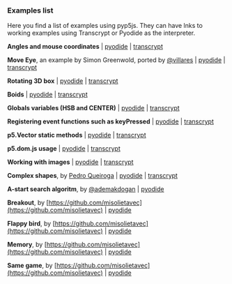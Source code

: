 ### Examples list

Here you find a list of examples using pyp5js. They can have lnks to working examples using Transcrypt or Pyodide as the interpreter.

**Angles and mouse coordinates** | [pyodide](pyodide/sketch_001/index.html) | [transcrypt](transcrypt/sketch_001/index.html)

**Move Eye**, an example by Simon Greenwold, ported by [@villares](https://github.com/villares) | [pyodide](pyodide/sketch_002/index.html) | [transcrypt](transcrypt/sketch_002/index.html)

**Rotating 3D box** | [pyodide](pyodide/sketch_003/index.html) | [transcrypt](transcrypt/sketch_003/index.html)

**Boids** | [pyodide](pyodide/sketch_004/index.html) | [transcrypt](transcrypt/sketch_004/index.html)

**Globals variables (HSB and CENTER)** | [pyodide](pyodide/sketch_005/index.html) | [transcrypt](transcrypt/sketch_005/index.html)

**Registering event functions such as keyPressed** | [pyodide](pyodide/sketch_006/index.html) | [transcrypt](transcrypt/sketch_006/index.html)

**p5.Vector static methods** | [pyodide](pyodide/sketch_007/index.html) | [transcrypt](transcrypt/sketch_007/index.html)

**p5.dom.js usage** | [pyodide](pyodide/sketch_008/index.html) | [transcrypt](transcrypt/sketch_008/index.html)

**Working with images** | [pyodide](pyodide/sketch_009/index.html) | [transcrypt](transcrypt/sketch_009/index.html)

**Complex shapes**, by [Pedro Queiroga](https://github.com/pedroqueiroga/pqueiroga.github.io/blob/master/curveVertexExample/main.js) | [pyodide](pyodide/sketch_010/index.html) | [transcrypt](transcrypt/sketch_010/index.html)

**A-start search algoritm**, by [@ademakdogan](https://github.com/ademakdogan) | [pyodide](pyodide/sketch_012/index.html)

**Breakout**, by [https://github.com/misolietavec](https://github.com/misolietavec) | [pyodide](pyodide/breakout/index.html)

**Flappy bird**, by [https://github.com/misolietavec](https://github.com/misolietavec) | [pyodide](pyodide/flappybird/index.html)

**Memory**, by [https://github.com/misolietavec](https://github.com/misolietavec) | [pyodide](pyodide/memory/index.html)

**Same game**, by [https://github.com/misolietavec](https://github.com/misolietavec) | [pyodide](pyodide/samegame/index.html)
